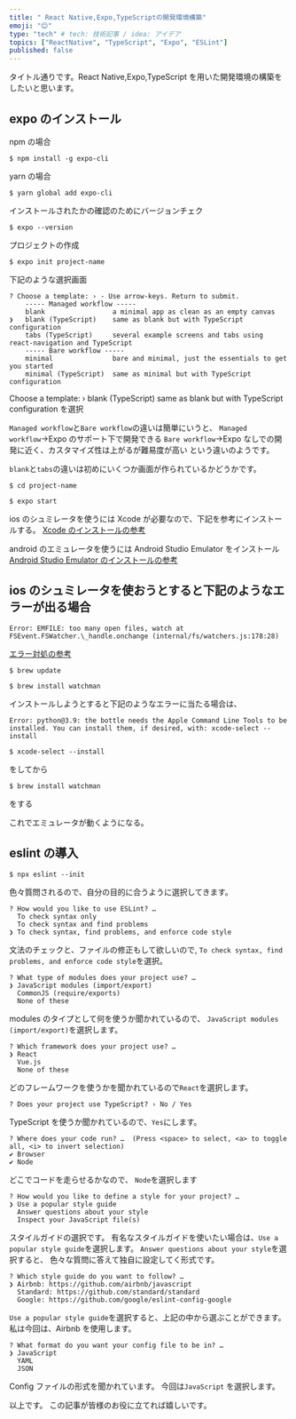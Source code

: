 ```yaml
---
title: " React Native,Expo,TypeScriptの開発環境構築"
emoji: "😊"
type: "tech" # tech: 技術記事 / idea: アイデア
topics: ["ReactNative", "TypeScript", "Expo", "ESLint"]
published: false
---
```


タイトル通りです。React Native,Expo,TypeScript を用いた開発環境の構築をしたいと思います。

## expo のインストール

npm の場合

```
$ npm install -g expo-cli
```

yarn の場合

```
$ yarn global add expo-cli
```

インストールされたかの確認のためにバージョンチェク

```
$ expo --version
```

プロジェクトの作成

```
$ expo init project-name
```

下記のような選択画面

```
? Choose a template: › - Use arrow-keys. Return to submit.
    ----- Managed workflow -----
    blank                 a minimal app as clean as an empty canvas
❯   blank (TypeScript)    same as blank but with TypeScript configuration
    tabs (TypeScript)     several example screens and tabs using react-navigation and TypeScript
    ----- Bare workflow -----
    minimal               bare and minimal, just the essentials to get you started
    minimal (TypeScript)  same as minimal but with TypeScript configuration
```

Choose a template: › blank (TypeScript) same as blank but with TypeScript configuration
を選択

`Managed workflow`と`Bare workflow`の違いは簡単にいうと、
`Managed workflow`→Expo のサポート下で開発できる
`Bare workflow`→Expo なしでの開発に近く、カスタマイズ性は上がるが難易度が高い
という違いのようです。

`blank`と`tabs`の違いは初めにいくつか画面が作られているかどうかです。

```
$ cd project-name
```

```
$ expo start
```

ios のシュミレータを使うには Xcode が必要なので、下記を参考にインストールする。
[Xcode のインストールの参考](https://docs.expo.io/workflow/ios-simulator/)

android のエミュレータを使うには Android Studio Emulator をインストール
[Android Studio Emulator のインストールの参考](https://docs.expo.io/workflow/android-studio-emulator/)

## ios のシュミレータを使おうとすると下記のようなエラーが出る場合

`Error: EMFILE: too many open files, watch at FSEvent.FSWatcher.\_handle.onchange (internal/fs/watchers.js:178:28)`

[エラー対処の参考](https://stackoverflow.com/questions/58675179/error-emfile-too-many-open-files-react-native-cli)

```
$ brew update
```

```
$ brew install watchman
```

インストールしようとすると下記のようなエラーに当たる場合は、

`Error: python@3.9: the bottle needs the Apple Command Line Tools to be installed. You can install them, if desired, with: xcode-select --install`

```
$ xcode-select --install
```

をしてから

```
$ brew install watchman
```

をする

これでエミュレータが動くようになる。

## eslint の導入

```
$ npx eslint --init
```

色々質問されるので、自分の目的に合うように選択してきます。

```
? How would you like to use ESLint? …
  To check syntax only
  To check syntax and find problems
❯ To check syntax, find problems, and enforce code style
```

文法のチェックと、ファイルの修正もして欲しいので,
`To check syntax, find problems, and enforce code style`を選択。

```
? What type of modules does your project use? …
❯ JavaScript modules (import/export)
  CommonJS (require/exports)
  None of these
```

modules のタイプとして何を使うか聞かれているので、
`JavaScript modules (import/export)`を選択します。

```
? Which framework does your project use? …
❯ React
  Vue.js
  None of these
```

どのフレームワークを使うかを聞かれているので`React`を選択します。

```
? Does your project use TypeScript? › No / Yes
```

TypeScript を使うか聞かれているので、`Yes`にします。

```
? Where does your code run? …  (Press <space> to select, <a> to toggle all, <i> to invert selection)
✔ Browser
✔ Node
```

どこでコードを走らせるかなので、
`Node`を選択します

```
? How would you like to define a style for your project? …
❯ Use a popular style guide
  Answer questions about your style
  Inspect your JavaScript file(s)
```

スタイルガイドの選択です。
有名なスタイルガイドを使いたい場合は、`Use a popular style guide`を選択します。
`Answer questions about your style`を選択すると、
色々な質問に答えて独自に設定してく形式です。

```
? Which style guide do you want to follow? …
❯ Airbnb: https://github.com/airbnb/javascript
  Standard: https://github.com/standard/standard
  Google: https://github.com/google/eslint-config-google
```

`Use a popular style guide`を選択すると、上記の中から選ぶことができます。
私は今回は、Airbnb を使用します。

```
? What format do you want your config file to be in? …
❯ JavaScript
  YAML
  JSON
```

Config ファイルの形式を聞かれています。
今回は`JavaScript` を選択します。

以上です。
この記事が皆様のお役に立てれば嬉しいです。
